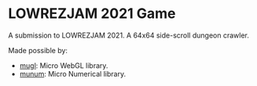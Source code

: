 # LOWREZJAM 2021 Game
A submission to LOWREZJAM 2021. A 64x64 side-scroll dungeon crawler.

Made possible by:
- [mugl](https://github.com/andykswong/mugl): Micro WebGL library.
- [munum](https://github.com/andykswong/munum): Micro Numerical library.
